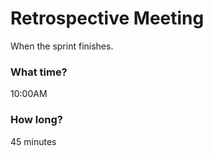 # Retrospective Meeting
When the sprint finishes.

### What time?
10:00AM

### How long?
45 minutes

